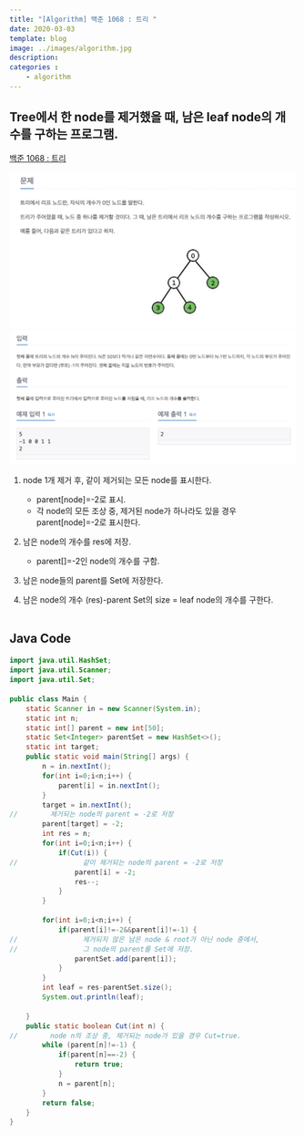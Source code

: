 ```yaml
---
title: "[Algorithm] 백준 1068 : 트리 "
date: 2020-03-03
template: blog
image: ../images/algorithm.jpg
description: 
categories : 
    - algorithm
---
```


## Tree에서 한 node를 제거했을 때, 남은 leaf node의 개수를 구하는 프로그램.

[백준 1068 : 트리](https://www.acmicpc.net/problem/1068)

![image](./algo_20200303_1.png)
![image](./algo_20200303_1_2.jpg)
1. node 1개 제거 후, 같이 제거되는 모든 node를 표시한다.
   -  parent[node]=-2로 표시.
   -  각 node의 모든 조상 중, 제거된 node가 하나라도 있을 경우 parent[node]=-2로 표시한다.

2. 남은 node의 개수를 res에 저장. 
   -  parent[]=-2인 node의 개수를 구함.

3. 남은 node들의 parent를 Set에 저장한다.

4. 남은 node의 개수 (res)-parent Set의 size = leaf node의 개수를 구한다.
<br><br>
## Java Code

```java 
import java.util.HashSet;
import java.util.Scanner;
import java.util.Set;

public class Main {
    static Scanner in = new Scanner(System.in);
    static int n;
    static int[] parent = new int[50];
    static Set<Integer> parentSet = new HashSet<>();
    static int target;
    public static void main(String[] args) {
        n = in.nextInt();
        for(int i=0;i<n;i++) {
            parent[i] = in.nextInt();
        }
        target = in.nextInt();
//        제거되는 node의 parent = -2로 저장
        parent[target] = -2;
        int res = n;
        for(int i=0;i<n;i++) {
            if(Cut(i)) {
//                같이 제거되는 node의 parent = -2로 저장
                parent[i] = -2;
                res--;
            }
        }
        
        for(int i=0;i<n;i++) {
            if(parent[i]!=-2&&parent[i]!=-1) {
//                제거되지 않은 남은 node & root가 아닌 node 중에서,
//                그 node의 parent를 Set에 저장.
                parentSet.add(parent[i]);
            }
        }
        int leaf = res-parentSet.size();
        System.out.println(leaf);

    }
    public static boolean Cut(int n) {
//        node n의 조상 중, 제거되는 node가 있을 경우 Cut=true.
        while (parent[n]!=-1) {
            if(parent[n]==-2) {
                return true;
            }
            n = parent[n];
        }
        return false;
    }
}
```






